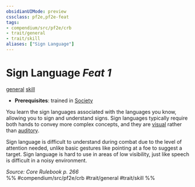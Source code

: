 ```yaml
---
obsidianUIMode: preview
cssclass: pf2e,pf2e-feat
tags:
- compendium/src/pf2e/crb
- trait/general
- trait/skill
aliases: ["Sign Language"]
---
```

# Sign Language  *Feat 1*  
[general](rules/traits/general.md "General Feat Trait")  [skill](rules/traits/skill.md "Skill Feat Trait")  

- **Prerequisites**: trained in [Society](compendium/skills.md#Society)

You learn the sign languages associated with the languages you know, allowing you to sign and understand signs. Sign languages typically require both hands to convey more complex concepts, and they are [visual](rules/traits/visual.md "Visual Effect Trait") rather than [auditory](rules/traits/auditory.md "Auditory Effect Trait").

Sign language is difficult to understand during combat due to the level of attention needed, unlike basic gestures like pointing at a foe to suggest a target. Sign language is hard to use in areas of low visibility, just like speech is difficult in a noisy environment.

*Source: Core Rulebook p. 266*  
%% #compendium/src/pf2e/crb #trait/general #trait/skill %%